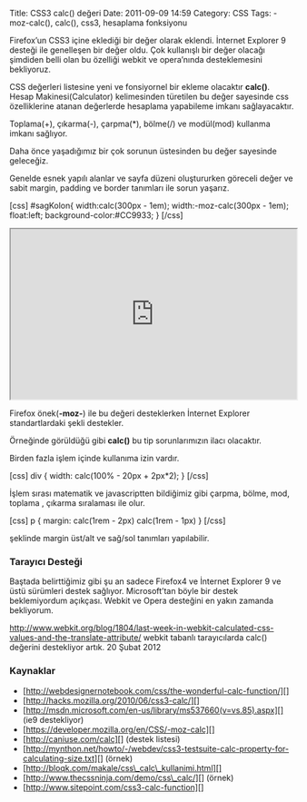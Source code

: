 Title: CSS3 calc() değeri
Date: 2011-09-09 14:59
Category: CSS
Tags: -moz-calc(), calc(), css3, hesaplama fonksiyonu

Firefox’un CSS3 içine eklediği bir değer olarak eklendi. İnternet
Explorer 9 desteği ile genelleşen bir değer oldu. Çok kullanışlı bir
değer olacağı şimdiden belli olan bu özelliği webkit ve opera’nında
desteklemesini bekliyoruz.

CSS değerleri listesine yeni ve fonsiyornel bir ekleme olacaktır
**calc()**. Hesap Makinesi(Calculator) kelimesinden türetilen bu değer
sayesinde css özelliklerine atanan değerlerde hesaplama yapabileme
imkanı sağlayacaktır.

Toplama(+), çıkarma(-), çarpma(\*), bölme(/) ve modül(mod) kullanma
imkanı sağlıyor.

Daha önce yaşadığımız bir çok sorunun üstesinden bu değer sayesinde
geleceğiz.

Genelde esnek yapılı alanlar ve sayfa düzeni oluştururken göreceli değer
ve sabit margin, padding ve border tanımları ile sorun yaşarız.   

[css] \#sagKolon{ width:calc(300px - 1em); width:-moz-calc(300px - 1em);
float:left; background-color:\#CC9933; } [/css]
<iframe style="width: 100%; height: 300px" src="http://jsfiddle.net/fatihhayri/VaBqn/3/embedded/css,result,html"></iframe>

Firefox önek(**-moz-**) ile bu değeri desteklerken İnternet Explorer
standartlardaki şekli destekler.

Örneğinde görüldüğü gibi **calc()** bu tip sorunlarımızın ilacı
olacaktır.

Birden fazla işlem içinde kullanıma izin vardır.  

[css] div { width: calc(100% - 20px + 2px\*2); } [/css]

İşlem sırası matematik ve javascriptten bildiğimiz gibi çarpma, bölme,
mod, toplama , çıkarma sıralaması ile olur.  

[css] p { margin: calc(1rem - 2px) calc(1rem - 1px) } [/css]

şeklinde margin üst/alt ve sağ/sol tanımları yapılabilir.   

### Tarayıcı Desteği

Baştada belirttiğimiz gibi şu an sadece Firefox4 ve İnternet Explorer 9
ve üstü sürümleri destek sağlıyor. Microsoft’tan böyle bir destek
beklemiyordum açıkçası. Webkit ve Opera desteğini en yakın zamanda
bekliyorum.

http://www.webkit.org/blog/1804/last-week-in-webkit-calculated-css-values-and-the-translate-attribute/
webkit tabanlı tarayıcılarda calc() değerini destekliyor artık. 20 Şubat
2012

### Kaynaklar

-   [http://webdesignernotebook.com/css/the-wonderful-calc-function/][]
-   [http://hacks.mozilla.org/2010/06/css3-calc/][]
-   [http://msdn.microsoft.com/en-us/library/ms537660(v=vs.85).aspx][]
    (ie9 destekliyor)
-   [https://developer.mozilla.org/en/CSS/-moz-calc][]
-   [http://caniuse.com/calc][] (destek listesi)
-   [http://mynthon.net/howto/-/webdev/css3-testsuite-calc-property-for-calculating-size.txt][]
    (örnek)
-   [http://bloqk.com/makale/css\_calc\_kullanimi.html][]
-   [http://www.thecssninja.com/demo/css\_calc/][] (örnek)
-   [http://www.sitepoint.com/css3-calc-function][]

</p>

  [http://webdesignernotebook.com/css/the-wonderful-calc-function/]: http://webdesignernotebook.com/css/the-wonderful-calc-function/
  [http://hacks.mozilla.org/2010/06/css3-calc/]: http://hacks.mozilla.org/2010/06/css3-calc/
  [http://msdn.microsoft.com/en-us/library/ms537660(v=vs.85).aspx]: http://msdn.microsoft.com/en-us/library/ms537660(v=vs.85).aspx
  [https://developer.mozilla.org/en/CSS/-moz-calc]: https://developer.mozilla.org/en/CSS/-moz-calc
  [http://caniuse.com/calc]: http://caniuse.com/calc
  [http://mynthon.net/howto/-/webdev/css3-testsuite-calc-property-for-calculating-size.txt]:
    http://mynthon.net/howto/-/webdev/css3-testsuite-calc-property-for-calculating-size.txt
  [http://bloqk.com/makale/css\_calc\_kullanimi.html]: http://bloqk.com/makale/css_calc_kullanimi.html
  [http://www.thecssninja.com/demo/css\_calc/]: http://www.thecssninja.com/demo/css_calc/
  [http://www.sitepoint.com/css3-calc-function]: http://www.sitepoint.com/css3-calc-function
